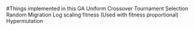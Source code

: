 #Things implemented in this GA
Uniform Crossover
Tournament Selection
Random Migration
Log scaling fitness (Used with fitness proportional)
Hypermutation
